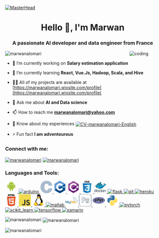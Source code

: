[![MasterHead](https://www.softwareone.com/-/media/global/social-media-and-blog/hero/implementing-artificial-intelligence-part-1-hero.jpg?rev=56ebf75efd06466786861433a1cae008&sc_lang=fr-fr&hash=A5382DF5881B1FE4976AF187EAF0A57A)](https://marwanalomari.io)
<h1 align="center">Hello 👋, I'm Marwan</h1>
<h3 align="center">A passionate AI developer and data engineer from France</h3>
<img align="right" alt="coding" width="100" src="https://images.emojiterra.com/google/noto-emoji/unicode-16.0/color/512px/1f468-1f4bb.png">

<p align="left"> <img src="https://komarev.com/ghpvc/?username=marwanalomari&label=Profile%20views&color=0e75b6&style=flat" alt="marwanalomari" /> </p>

- 🔭 I’m currently working on **Salary estimation application**

- 🌱 I’m currently learning **React, Vue.Js, Hadoop, Scala, and Hive**

- 👨‍💻 All of my projects are available at [https://marwanalomari.wixsite.com/profile](https://marwanalomari.wixsite.com/profile)

- 💬 Ask me about **AI and Data science**

- 📫 How to reach me **marwanalomari@yahoo.com**

- 📄 Know about my experiences <a href="https://drive.google.com/file/d/1c3dBtr5LYwJjJVxI3NIf_-EEecJNio-v/view?usp=sharing](https://drive.google.com/file/d/1-FIxza_N13VGdcBOoEk416aznd--b16y/view?usp=sharing" target="blank"><img align="center" src="https://static-00.iconduck.com/assets.00/cv-icon-863x1024-poos1wky.png" alt="CV-marwanalomari-English" height="30" width="28" /></a>

- ⚡ Fun fact **I am adventourous**

<h3 align="left">Connect with me:</h3>
<p align="left">
<a href="https://linkedin.com/in/marwanalomari" target="blank"><img align="center" src="https://raw.githubusercontent.com/rahuldkjain/github-profile-readme-generator/master/src/images/icons/Social/linked-in-alt.svg" alt="marwanalomari" height="30" width="40" /></a>
<a href="https://kaggle.com/marwanalomari" target="blank"><img align="center" src="https://raw.githubusercontent.com/rahuldkjain/github-profile-readme-generator/master/src/images/icons/Social/kaggle.svg" alt="marwanalomari" height="30" width="40" /></a>
</p>

<h3 align="left">Languages and Tools:</h3>
<p align="left"> <a href="https://developer.android.com" target="_blank" rel="noreferrer"> <img src="https://raw.githubusercontent.com/devicons/devicon/master/icons/android/android-original-wordmark.svg" alt="android" width="40" height="40"/> </a> <a href="https://www.arduino.cc/" target="_blank" rel="noreferrer"> <img src="https://cdn.worldvectorlogo.com/logos/arduino-1.svg" alt="arduino" width="40" height="40"/> </a> <a href="https://www.cprogramming.com/" target="_blank" rel="noreferrer"> <img src="https://raw.githubusercontent.com/devicons/devicon/master/icons/c/c-original.svg" alt="c" width="40" height="40"/> </a> <a href="https://www.w3schools.com/cpp/" target="_blank" rel="noreferrer"> <img src="https://raw.githubusercontent.com/devicons/devicon/master/icons/cplusplus/cplusplus-original.svg" alt="cplusplus" width="40" height="40"/> </a> <a href="https://www.w3schools.com/cs/" target="_blank" rel="noreferrer"> <img src="https://raw.githubusercontent.com/devicons/devicon/master/icons/csharp/csharp-original.svg" alt="csharp" width="40" height="40"/> </a> <a href="https://www.w3schools.com/css/" target="_blank" rel="noreferrer"> <img src="https://raw.githubusercontent.com/devicons/devicon/master/icons/css3/css3-original-wordmark.svg" alt="css3" width="40" height="40"/> </a> <a href="https://www.docker.com/" target="_blank" rel="noreferrer"> <img src="https://raw.githubusercontent.com/devicons/devicon/master/icons/docker/docker-original-wordmark.svg" alt="docker" width="40" height="40"/> </a> <a href="https://flask.palletsprojects.com/" target="_blank" rel="noreferrer"> <img src="https://www.vectorlogo.zone/logos/pocoo_flask/pocoo_flask-icon.svg" alt="flask" width="40" height="40"/> </a> <a href="https://git-scm.com/" target="_blank" rel="noreferrer"> <img src="https://www.vectorlogo.zone/logos/git-scm/git-scm-icon.svg" alt="git" width="40" height="40"/> </a> <a href="https://heroku.com" target="_blank" rel="noreferrer"> <img src="https://www.vectorlogo.zone/logos/heroku/heroku-icon.svg" alt="heroku" width="40" height="40"/> </a> <a href="https://www.w3.org/html/" target="_blank" rel="noreferrer"> <img src="https://raw.githubusercontent.com/devicons/devicon/master/icons/html5/html5-original-wordmark.svg" alt="html5" width="40" height="40"/> </a> <a href="https://developer.mozilla.org/en-US/docs/Web/JavaScript" target="_blank" rel="noreferrer"> <img src="https://raw.githubusercontent.com/devicons/devicon/master/icons/javascript/javascript-original.svg" alt="javascript" width="40" height="40"/> </a> <a href="https://www.linux.org/" target="_blank" rel="noreferrer"> <img src="https://raw.githubusercontent.com/devicons/devicon/master/icons/linux/linux-original.svg" alt="linux" width="40" height="40"/> </a> <a href="https://www.mathworks.com/" target="_blank" rel="noreferrer"> <img src="https://upload.wikimedia.org/wikipedia/commons/2/21/Matlab_Logo.png" alt="matlab" width="40" height="40"/> </a> <a href="https://www.mysql.com/" target="_blank" rel="noreferrer"> <img src="https://raw.githubusercontent.com/devicons/devicon/master/icons/mysql/mysql-original-wordmark.svg" alt="mysql" width="40" height="40"/> </a> <a href="https://www.photoshop.com/en" target="_blank" rel="noreferrer"> <img src="https://raw.githubusercontent.com/devicons/devicon/master/icons/photoshop/photoshop-line.svg" alt="photoshop" width="40" height="40"/> </a> <a href="https://www.php.net" target="_blank" rel="noreferrer"> <img src="https://raw.githubusercontent.com/devicons/devicon/master/icons/php/php-original.svg" alt="php" width="40" height="40"/> </a> <a href="https://www.python.org" target="_blank" rel="noreferrer"> <img src="https://raw.githubusercontent.com/devicons/devicon/master/icons/python/python-original.svg" alt="python" width="40" height="40"/> </a> <a href="https://pytorch.org/" target="_blank" rel="noreferrer"> <img src="https://www.vectorlogo.zone/logos/pytorch/pytorch-icon.svg" alt="pytorch" width="40" height="40"/> </a> <a href="https://scikit-learn.org/" target="_blank" rel="noreferrer"> <img src="https://upload.wikimedia.org/wikipedia/commons/0/05/Scikit_learn_logo_small.svg" alt="scikit_learn" width="40" height="40"/> </a> <a href="https://www.tensorflow.org" target="_blank" rel="noreferrer"> <img src="https://www.vectorlogo.zone/logos/tensorflow/tensorflow-icon.svg" alt="tensorflow" width="40" height="40"/> </a> <a href="https://dotnet.microsoft.com/apps/xamarin" target="_blank" rel="noreferrer"> <img src="https://raw.githubusercontent.com/detain/svg-logos/780f25886640cef088af994181646db2f6b1a3f8/svg/xamarin.svg" alt="xamarin" width="40" height="40"/> </a> </p>

<p><img align="left" src="https://github-readme-stats.vercel.app/api/top-langs?username=marwanalomari&show_icons=true&locale=en&layout=compact" alt="marwanalomari" /></p>

<p>&nbsp;<img align="center" src="https://github-readme-stats.vercel.app/api?username=marwanalomari&show_icons=true&locale=en" alt="marwanalomari" /></p>

<p><img align="center" src="https://github-readme-streak-stats.herokuapp.com/?user=marwanalomari&" alt="marwanalomari" /></p>
